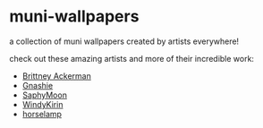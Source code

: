 # muni-wallpapers

a collection of muni wallpapers created by artists everywhere!

check out these amazing artists and more of their incredible work:

- [Brittney Ackerman](https://bsky.app/profile/lbrcloud.bsky.social)
- [Gnashie](https://bsky.app/profile/gnashie.bsky.social)
- [SaphyMoon](https://bsky.app/profile/saphymoon.com)
- [WindyKirin](https://bsky.app/profile/windykirin.bsky.social)
- [horselamp](https://derpibooru.org/tags/artist-colon-horselamp)
